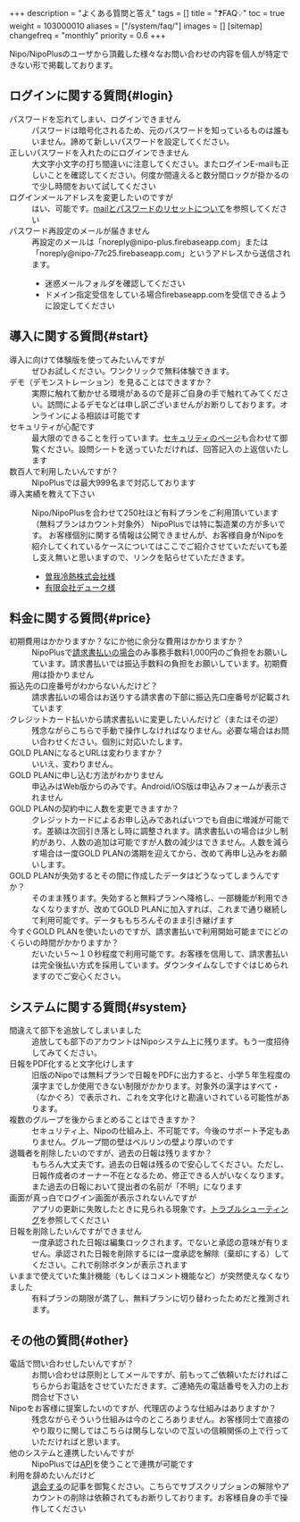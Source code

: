 +++
description = "よくある質問と答え"
tags = []
title = "❓FAQ💡"
toc = true
weight = 103000010
aliases = ["/system/faq/"]
images = []
[sitemap]
  changefreq = "monthly"
  priority = 0.6
+++


Nipo/NipoPlusのユーザから頂戴した様々なお問い合わせの内容を個人が特定できない形で掲載しております。  

## ログインに関する質問{#login}

<dl class="faq">
<dt>パスワードを忘れてしまい、ログインできません</dt>
<dd>パスワードは暗号化されるため、元のパスワードを知っているものは誰もいません。諦めて新しいパスワードを設定してください。</dd>
<dt>正しいパスワードを入れたのにログインできません</dt>
<dd>大文字小文字の打ち間違いに注意してください。またログインE-mailも正しいことを確認してください。何度か間違えると数分間ロックが掛かるので少し時間をおいて試してください</dd>
<dt>ログインメールアドレスを変更したいのですが</dt>
<dd>はい、可能です。<a href="docs/manual/account/email/">mailとパスワードのリセットについて</a>を参照してください</dd>
<dt>パスワード再設定のメールが届きません</dt>
<dd><div>再設定のメールは「noreply@nipo-plus.firebaseapp.com」または「noreply@nipo-77c25.firebaseapp.com」というアドレスから送信されます。<ul style="display:block"><li>迷惑メールフォルダを確認してください</li><li>ドメイン指定受信をしている場合firebaseapp.comを受信できるように設定してください</li></ul></div></dd>
</dl>


## 導入に関する質問{#start}

<dl class="faq">
<dt>導入に向けて体験版を使ってみたいんですが</dt>
<dd>ぜひお試しください。ワンクリックで無料体験できます。</dd>
<dt>デモ（デモンストレーション）を見ることはできますか？</dt>
<dd>実際に触れて動かせる環境があるので是非ご自身の手で触れてみてください。訪問によるデモなどは申し訳ございませんがお断りしております。オンラインによる相談は可能です</dd>
<dt>セキュリティが心配です</dt>
<dd>最大限のできることを行っています。<a href="/docs/system/security/">セキュリティのページ</a>も合わせて御覧ください。設問シートを送っていただければ、回答記入の上返信いたします</dd>
<dt>数百人で利用したいんですが？</dt>
<dd>NipoPlusでは最大999名まで対応しております</dd>
<dt>導入実績を教えて下さい</dt>
<dd>
<div>

Nipo/NipoPlusを合わせて250社ほど有料プランをご利用頂いています（無料プランはカウント対象外）
NipoPlusでは特に製造業の方が多いです。
お客様個別に関する情報は公開できませんが、お客様自身がNipoを紹介してくれているケースについてはここでご紹介させていただいても差し支え無いと思いますので、リンクを貼らせていただきます。
<ul>
<li><a href="https://www.sogareinetsu.com/worklog/nipo/">曽我冷熱株式会社様</a></li>
<li><a href="https://ameblo.jp/dukeblog-life/entry-12452375114.html">有限会社デューク様</a></li>
</ul>
</div>
</dd>
</dl>

## 料金に関する質問{#price}

<dl class="faq">
<dt>初期費用はかかりますか？なにか他に余分な費用はかかりますか？</dt>
<dd>NipoPlusで<a href="/docs/price/invoice/">請求書払いの場合</a>のみ事務手数料1,000円のご負担をお願いしています。請求書払いでは振込手数料の負担をお願いしています。初期費用は掛かりません</dd>
<dt>振込先の口座番号がわからないんだけど？</dt>
<dd>請求書払いの場合はお送りする請求書の下部に振込先口座番号が記載されています</dd>
<dt>クレジットカード払いから請求書払いに変更したいんだけど（またはその逆）</dt>
<dd>残念ながらこちらで手動で操作しなければなりません。必要な場合はお問い合わせください。個別に対応いたします。</dd>
<dt>GOLD PLANになるとURLは変わりますか？</dt>
<dd>いいえ、変わりません。</dd>
<dt>GOLD PLANに申し込む方法がわかりません</dt>
<dd>申込みはWeb版からのみです。Android/iOS版は申込みフォームが表示されません</dd>
<dt>GOLD PLANの契約中に人数を変更できますか？</dt>
<dd>クレジットカードによるお申し込みであればいつでも自由に増減が可能です。差額は次回引き落とし時に調整されます。請求書払いの場合は少し制約があり、人数の追加は可能ですが人数の減少はできません。人数を減らす場合は一度GOLD PLANの満期を迎えてから、改めて再申し込みをお願いします。</dd>
<dt>GOLD PLANが失効するとその間に作成したデータはどうなってしまうんですか？</dt>
<dd>そのまま残ります。失効すると無料プランへ降格し、一部機能が利用できなくなりますが、改めてGOLD PLANに加入すれば、これまで通り継続して利用可能です。データももちろんそのまま引き継げます</dd>
<dt>今すぐGOLD PLANを使いたいのですが、請求書払いで利用開始可能までにどのくらいの時間がかかりますか？</dt>
<dd>だいたい５〜１０秒程度で利用可能です。お客様を信用して、請求書払いは完全後払い方式を採用しています。ダウンタイムなしですぐはじめられますのでご安心ください。</dd>
</dl>

## システムに関する質問{#system}

<dl class="faq">
<dt>間違えて部下を追放してしまいました</dt>
<dd>追放しても部下のアカウントはNipoシステム上に残ります。もう一度招待してみてください。</dd>
<dt>日報をPDF化すると文字化けします</dt>
<dd>旧版のNipoでは無料プランで日報をPDFに出力すると、小学５年生程度の漢字までしか使用できない制限がかかります。対象外の漢字はすべて・（なかぐろ）で表示され、これを文字化けと勘違いされている可能性があります。</dd>
<dt>複数のグループを後からまとめることはできますか？</dt>
<dd>セキュリティ上、Nipoの仕組み上、不可能です。今後のサポート予定もありません。グループ間の壁はベルリンの壁より厚いのです</dd>
<dt>退職者を削除したいのですが、過去の日報は残りますか？</dt>
<dd>もちろん大丈夫です。過去の日報は残るので安心してください。ただし、日報作成者のオーナー不在となるため、修正できる人がいなくなります。また過去の日報において提出者の名前が「不明」になります</dd>
<dt>画面が真っ白でログイン画面が表示されないんですが</dt>
<dd>アプリの更新に失敗したときに見られる現象です。<a href="/docs/system/fix/">トラブルシューティング</a>を参照してください</dd>
<dt>日報を削除したいんですができません</dt>
<dd>一度承認された日報は編集ロックされます。でないと承認の意味が有りません。承認された日報を削除するには一度承認を解除（棄却にする）してください。これで削除ボタンが表示されます</dd>
<dt>いままで使えていた集計機能（もしくはコメント機能など）が突然使えなくなりました</dt>
<dd>有料プランの期限が満了し、無料プランに切り替わったためだと推測されます。</dd>
</dl>

## その他の質問{#other}

<dl class="faq">
<dt>電話で問い合わせしたいんですが？</dt>
<dd>お問い合わせは原則としてメールですが、前もってご依頼いただければこちらからお電話をさせていただきます。ご連絡先の電話番号を入力の上お問合せ下さい</dd>
<dt>Nipoをお客様に提案したいのですが、代理店のような仕組みはありますか？</dt>
<dd>残念ながらそういう仕組みは今のところありません。お客様同士で直接のやり取りに関してはこちらは関与しないので互いの信頼関係の上で行っていただければと思います。</dd>
<dt>他のシステムと連携したいんですが</dt>
<dd>NipoPlusでは<a href="/docs/manual/api/">API</a>を使うことで連携が可能です</dd>
<dt>利用を辞めたいんだけど</dt>
<dd><a href="/docs/manual/remove/org/">退会する</a>の記事を御覧ください。こちらでサブスクリプションの解除やアカウントの削除は依頼されてもお断りしております。お客様自身の手で操作してください</dd>
</dl>
